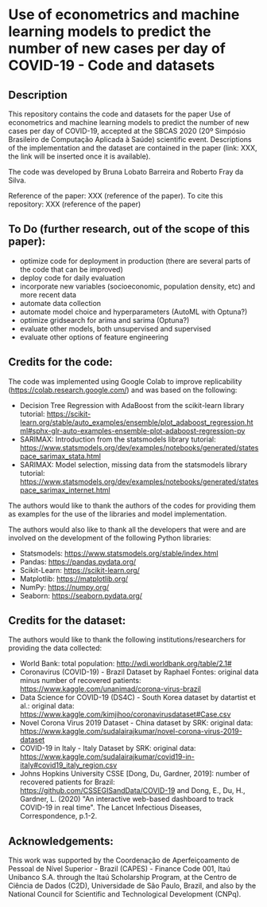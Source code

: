 # Use of econometrics and machine learning models to predict the number of new cases per day of COVID-19 - Code and datasets
## Description
This repository contains the code and datasets for the paper Use of econometrics and machine learning models to predict the number of new cases per day of COVID-19, accepted at the SBCAS 2020 (20º Simpósio Brasileiro de Computação Aplicada à Saúde) scientific event. Descriptions of the implementation and the dataset are contained in the paper (link: XXX, the link will be inserted once it is available).

The code was developed by Bruna Lobato Barreira and Roberto Fray da Silva.

Reference of the paper: XXX (reference of the paper).
To cite this repository: XXX (reference of the paper)

## To Do (further research, out of the scope of this paper):
- optimize code for deployment in production (there are several parts of the code that can be improved)
- deploy code for daily evaluation
- incorporate new variables (socioeconomic, population density, etc) and more recent data
- automate data collection
- automate model choice and hyperparameters (AutoML with Optuna?)
- optimize gridsearch for arima and sarima (Optuna?)
- evaluate other models, both unsupervised and supervised
- evaluate other options of feature engineering

## Credits for the code:
The code was implemented using Google Colab to improve replicability (https://colab.research.google.com/) and was based on the following:
- Decision Tree Regression with AdaBoost from the scikit-learn library tutorial: https://scikit-learn.org/stable/auto_examples/ensemble/plot_adaboost_regression.html#sphx-glr-auto-examples-ensemble-plot-adaboost-regression-py
- SARIMAX: Introduction from the statsmodels library tutorial: https://www.statsmodels.org/dev/examples/notebooks/generated/statespace_sarimax_stata.html
- SARIMAX: Model selection, missing data from the statsmodels library tutorial: https://www.statsmodels.org/dev/examples/notebooks/generated/statespace_sarimax_internet.html

The authors would like to thank the authors of the codes for providing them as examples for the use of the libraries and model implementation. 

The authors would also like to thank all the developers that were and are involved on the development of the following Python libraries: 
- Statsmodels: https://www.statsmodels.org/stable/index.html
- Pandas: https://pandas.pydata.org/
- Scikit-Learn: https://scikit-learn.org/
- Matplotlib: https://matplotlib.org/
- NumPy: https://numpy.org/
- Seaborn: https://seaborn.pydata.org/

## Credits for the dataset:
The authors would like to thank the following institutions/researchers for providing the data collected:
- World Bank: total population: http://wdi.worldbank.org/table/2.1#
- Coronavirus (COVID-19) - Brazil Dataset by Raphael Fontes: original data minus number of recovered patients: https://www.kaggle.com/unanimad/corona-virus-brazil
- Data Science for COVID-19 (DS4C) - South Korea dataset by datartist et al.: original data: https://www.kaggle.com/kimjihoo/coronavirusdataset#Case.csv
- Novel Corona Virus 2019 Dataset - China dataset by SRK: original data: https://www.kaggle.com/sudalairajkumar/novel-corona-virus-2019-dataset
- COVID-19 in Italy - Italy Dataset by SRK: original data: https://www.kaggle.com/sudalairajkumar/covid19-in-italy#covid19_italy_region.csv
- Johns Hopkins University CSSE [Dong, Du, Gardner, 2019]: number of recovered patients for Brazil: https://github.com/CSSEGISandData/COVID-19  and  Dong, E., Du, H., Gardner, L. (2020) "An interactive web-based dashboard to track COVID-19 in real time". The Lancet Infectious Diseases, Correspondence, p.1-2.

## Acknowledgements:
This work was supported by the Coordenação de Aperfeiçoamento de Pessoal de Nível Superior - Brazil (CAPES) - Finance Code 001, Itaú Unibanco S.A. through the Itaú Scholarship Program, at the Centro de Ciência de Dados (C2D), Universidade de São Paulo, Brazil, and also by the National Council for Scientific and Technological Development (CNPq).
